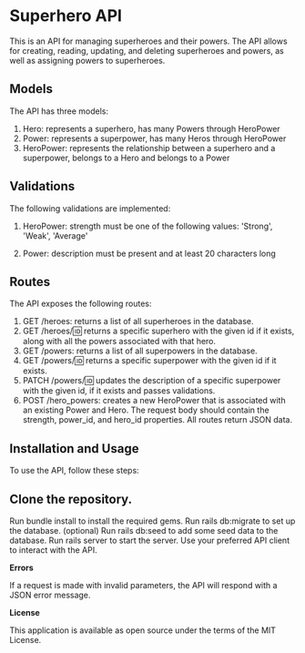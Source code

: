 # Superhero API

This is an API for managing superheroes and their powers. The API allows for creating, reading, updating, and deleting superheroes and powers, as well as assigning powers to superheroes.

## Models
The API has three models:

1. Hero: represents a superhero, has many Powers through HeroPower
2. Power: represents a superpower, has many Heros through HeroPower
3. HeroPower: represents the relationship between a superhero and a superpower, belongs to a Hero and belongs to a Power


## Validations
The following validations are implemented:

1. HeroPower:
strength must be one of the following values: 'Strong', 'Weak', 'Average'

2. Power:
description must be present and at least 20 characters long

## Routes
The API exposes the following routes:

1. GET /heroes: returns a list of all superheroes in the database.
2. GET /heroes/:id: returns a specific superhero with the given id if it exists, along with all the powers associated with that hero.
3. GET /powers: returns a list of all superpowers in the database.
4. GET /powers/:id: returns a specific superpower with the given id if it exists.
5. PATCH /powers/:id: updates the description of a specific superpower with the given id, if it exists and passes validations.
6. POST /hero_powers: creates a new HeroPower that is associated with an existing Power and Hero. The request body should contain the strength, power_id, and hero_id properties.
All routes return JSON data.

## Installation and Usage
To use the API, follow these steps:

## Clone the repository.
Run bundle install to install the required gems.
Run rails db:migrate to set up the database.
(optional) Run rails db:seed to add some seed data to the database.
Run rails server to start the server.
Use your preferred API client to interact with the API.

**Errors**

If a request is made with invalid parameters, the API will respond with a JSON error message.

**License**

This application is available as open source under the terms of the MIT License.

